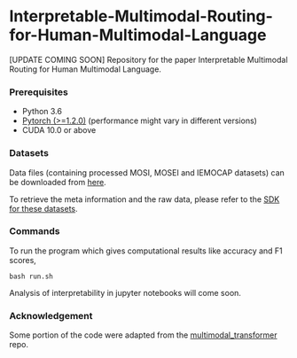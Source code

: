 # Interpretable-Multimodal-Routing-for-Human-Multimodal-Language
[UPDATE COMING SOON] Repository for the paper Interpretable Multimodal Routing for Human Multimodal Language.

### Prerequisites
- Python 3.6
- [Pytorch (>=1.2.0)](https://pytorch.org/) (performance might vary in different versions)
- CUDA 10.0 or above

### Datasets

Data files (containing processed MOSI, MOSEI and IEMOCAP datasets) can be downloaded from [here](https://www.dropbox.com/sh/hyzpgx1hp9nj37s/AAB7FhBqJOFDw2hEyvv2ZXHxa?dl=0).

To retrieve the meta information and the raw data, please refer to the [SDK for these datasets](https://github.com/A2Zadeh/CMU-MultimodalSDK).

### Commands
To run the program which gives computational results like accuracy and F1 scores, 

```bash run.sh```

Analysis of interpretability in jupyter notebooks will come soon.

### Acknowledgement
Some portion of the code were adapted from the [multimodal_transformer](https://github.com/yaohungt/Multimodal-Transformer) repo.

